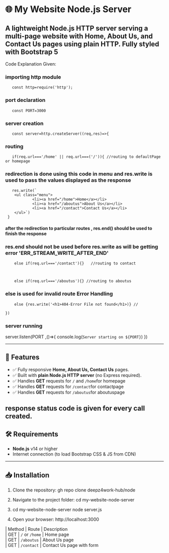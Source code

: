 # 🌐 My Website Node.js Server


A **lightweight Node.js HTTP server** serving a multi-page website with **Home**, **About Us**, and **Contact Us** pages using plain HTTP. Fully styled with **Bootstrap 5** 
---
Code Explanation Given:

### importing http module

       const http=require('http');   

### port declaration

       const PORT=3000                   

### server creation

       const server=http.createServer((req,res)=>{  

### routing

       if(req.url==='/home' || req.url===('/')){ //routing to defaultPage or homepage
        
### redirection is done using this code in menu and res.write is used to pass the values displayed as the response


       res.write(`
        <ul class="menu">           
                <li><a href="/home">Home</a></li>
                <li><a href="/aboutus">About Us</a></li>
                <li><a href="/contact">Contact Us</a></li>
        </ul>`)
     }
#### after the redirection to particular routes , res.end() should be used to finish the response

### res.end should not be used before res.write as will be getting error 'ERR_STREAM_WRITE_AFTER_END'

        else if(req.url==='/contact'){}   //routing to contact

    

        else if(req.url==='/aboutus'){} //routing to aboutus


### else is used for invalid route Error Handling

        else {res.write('<h1>404-Error File not found</h1>)} // 

    })


### server running
server.listen(PORT ,()=>{
    console.log(`Server starting on ${PORT}`)
})


********************************************************
## 🚀 Features

- ✅ Fully responsive **Home, About Us, Contact Us** pages.  
- ✅ Built with **plain Node.js HTTP server** (no Express required).  
- ✅ Handles **GET**  requests for `/` and `/home`for homepage
- ✅ Handles **GET**  requests for `/contact`for contactpage
- ✅ Handles **GET**  requests for `/aboutus`for aboutuspage

response status code is given for every call created.
---

## 🛠 Requirements

- **Node.js** v14 or higher  
- Internet connection (to load Bootstrap CSS & JS from CDN)  

---

## 📥 Installation

1. Clone the repository:
gh repo clone deepz4work-hub/node

2. Navigate to the project folder:
cd my-website-node-server

3. cd my-website-node-server
node server.js

4. Open your browser:
http://localhost:3000

| Method | Route               |    Description   
| GET    | `/` or `/home`      | Home page                              
| GET    | `/aboutus`          | About Us page                              
| GET    | `/contact`        | Contact Us page with form   



